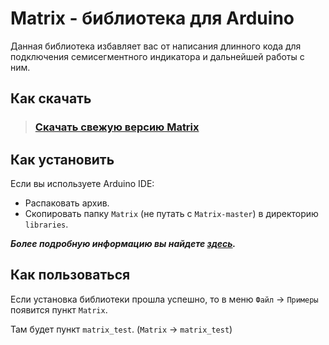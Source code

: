 Matrix - библиотека для Arduino
=====================
Данная библиотека избавляет вас от написания длинного кода для подключения семисегментного индикатора и дальнейшей работы с ним.

Как скачать
-----------------------------------
> 
> ### [Скачать свежую версию Matrix](https://github.com/fresh-ter/Matrix/files/2210571/Matrix.zip)
>

Как установить
-----------------------------------
Если вы используете Arduino IDE:
* Распаковать архив.
* Скопировать папку `Matrix` (не путать с `Matrix-master`) в директорию `libraries`.

***Более подробную информацию вы найдете [здесь](https://lesson.iarduino.ru/page/Installing_libraries).***

Как пользоваться
-----------------------------------
Если установка библиотеки прошла успешно, то в меню `Файл` -> `Примеры` появится пункт `Matrix`.

Там будет пункт `matrix_test`. (`Matrix` -> `matrix_test`)
